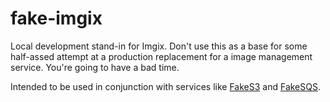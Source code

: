 # fake-imgix

Local development stand-in for Imgix. Don't use this as a base for some half-assed attempt at a production replacement for a image management service. You're going to have a bad time.

Intended to be used in conjunction with services like [FakeS3](https://github.com/jubos/fake-s3) and [FakeSQS](https://github.com/iain/fake_sqs).
